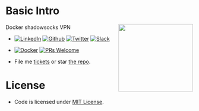 # Basic Intro
<a href="https://github.com/DennyZhang?tab=followers"><img align="right" width="200" height="183" src="https://www.dennyzhang.com/wp-content/uploads/denny/watermark/github.png" /></a>

Docker shadowsocks VPN

- [![LinkedIn](https://www.dennyzhang.com/wp-content/uploads/sns/linkedin.png)](https://www.linkedin.com/in/dennyzhang001) [![Github](https://www.dennyzhang.com/wp-content/uploads/sns/github.png)](https://github.com/DennyZhang) [![Twitter](https://www.dennyzhang.com/wp-content/uploads/sns/twitter.png)](https://twitter.com/dennyzhang001) [![Slack](https://www.dennyzhang.com/wp-content/uploads/sns/slack.png)](https://goo.gl/ozDDyL)

- [![Docker](https://www.dennyzhang.com/wp-content/uploads/sns/docker.png)](https://hub.docker.com/r/denny/shadowsocks-vpn-docker/) [![PRs Welcome](https://img.shields.io/badge/PRs-welcome-brightgreen.svg)](http://makeapullrequest.com)

- File me [tickets](https://github.com/DennyZhang/shadowsocks-vpn-docker/issues) or star [the repo](https://github.com/DennyZhang/shadowsocks-vpn-docker).

# License
- Code is licensed under [MIT License](https://www.dennyzhang.com/wp-content/mit_license.txt).
